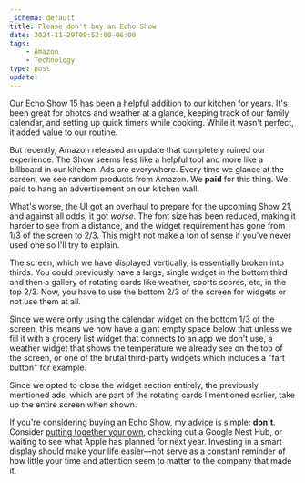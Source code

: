 ```yaml
---
_schema: default
title: Please don't buy an Echo Show
date: 2024-11-29T09:52:00-06:00
tags:
    - Amazon
    - Technology
type: post
update:
---
```


Our Echo Show 15 has been a helpful addition to our kitchen for years. It's been great for photos and weather at a glance, keeping track of our family calendar, and setting up quick timers while cooking. While it wasn't perfect, it added value to our routine.

But recently, Amazon released an update that completely ruined our experience. The Show seems less like a helpful tool and more like a billboard in our kitchen. Ads are everywhere. Every time we glance at the screen, we see random products from Amazon. We **paid** for this thing. We paid to hang an advertisement on our kitchen wall.

What's worse, the UI got an overhaul to prepare for the upcoming Show 21, and against all odds, it got *worse*. The font size has been reduced, making it harder to see from a distance, and the widget requirement has gone from 1/3 of the screen to 2/3. This might not make a ton of sense if you've never used one so I'll try to explain.

The screen, which we have displayed vertically, is essentially broken into thirds. You could previously have a large, single widget in the bottom third and then a gallery of rotating cards like weather, sports scores, etc, in the top 2/3. Now, you have to use the bottom 2/3 of the screen for widgets or not use them at all.

Since we were only using the calendar widget on the bottom 1/3 of the screen, this means we now have a giant empty space below that unless we fill it with a grocery list widget that connects to an app we don't use, a weather widget that shows the temperature we already see on the top of the screen, or one of the brutal third-party widgets which includes a "fart button" for example.

Since we opted to close the widget section entirely, the previously mentioned ads, which are part of the rotating cards I mentioned earlier, take up the entire screen when shown.

If you're considering buying an Echo Show, my advice is simple: **don't**. Consider [putting together your own](https://www.hanselman.com/blog/how-to-build-a-wall-mounted-family-calendar-and-dashboard-with-a-raspberry-pi-and-cheap-monitor), checking out a Google Nest Hub, or waiting to see what Apple has planned for next year. Investing in a smart display should make your life easier—not serve as a constant reminder of how little your time and attention seem to matter to the company that made it.
